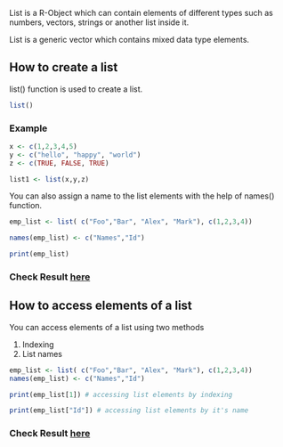 List is a R-Object which can contain elements of different types such as numbers, vectors, strings or another list inside it. 

List is a generic vector which contains mixed data type elements. 

## How to create a list

list() function is used to create a list.  

```r
list()
```

### Example

```r
x <- c(1,2,3,4,5)
y <- c("hello", "happy", "world")
z <- c(TRUE, FALSE, TRUE)

list1 <- list(x,y,z)
```
You can also assign a name to the list elements with the help of names() function.

```r
emp_list <- list( c("Foo","Bar", "Alex", "Mark"), c(1,2,3,4))

names(emp_list) <- c("Names","Id")

print(emp_list)
```

### Check Result [here](https://onecompiler.com/r/3vscgpppr)

## How to access elements of a list

You can access elements of a list using two methods
1. Indexing
2. List names

```r
emp_list <- list( c("Foo","Bar", "Alex", "Mark"), c(1,2,3,4))
names(emp_list) <- c("Names","Id")

print(emp_list[1]) # accessing list elements by indexing

print(emp_list["Id"]) # accessing list elements by it's name
```
### Check Result [here](https://onecompiler.com/r/3vscgvg96)
